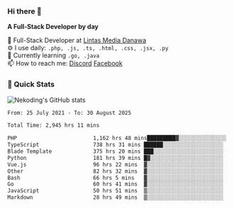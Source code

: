 ### Hi there 👋

**A Full-Stack Developer by day**

🔭 Full-Stack Developer at [Lintas Media Danawa](https://www.lintasmediadanawa.com/)  
⚙️ I use daily: `.php, .js, .ts, .html, .css, .jsx, .py`  
🌱 Currently learning `.go, .java`  
📫 How to reach me: [Discord](https://discordapp.com/users/984448732999327766)  [Facebook](https://fb.me/tyvandi)  

### 🚀 Quick Stats  

![Nekoding's GitHub stats](https://github-readme-stats.vercel.app/api?username=nekoding&show_icons=true)

<!--START_SECTION:waka-->

```txt
From: 25 July 2021 - To: 30 August 2025

Total Time: 2,945 hrs 11 mins

PHP                        1,162 hrs 48 mins█████████▓░░░░░░░░░░░░░░░   38.41 %
TypeScript                 738 hrs 31 mins ██████░░░░░░░░░░░░░░░░░░░   24.39 %
Blade Template             375 hrs 20 mins ███░░░░░░░░░░░░░░░░░░░░░░   12.40 %
Python                     181 hrs 39 mins █▓░░░░░░░░░░░░░░░░░░░░░░░   06.00 %
Vue.js                     96 hrs 22 mins  ▓░░░░░░░░░░░░░░░░░░░░░░░░   03.18 %
Other                      82 hrs 32 mins  ▓░░░░░░░░░░░░░░░░░░░░░░░░   02.73 %
Bash                       66 hrs 5 mins   ▓░░░░░░░░░░░░░░░░░░░░░░░░   02.18 %
Go                         60 hrs 41 mins  ▓░░░░░░░░░░░░░░░░░░░░░░░░   02.00 %
JavaScript                 50 hrs 51 mins  ▒░░░░░░░░░░░░░░░░░░░░░░░░   01.68 %
Markdown                   28 hrs 49 mins  ▒░░░░░░░░░░░░░░░░░░░░░░░░   00.95 %
```

<!--END_SECTION:waka-->

<!--
**nekoding/nekoding** is a ✨ _special_ ✨ repository because its `README.md` (this file) appears on your GitHub profile.

Here are some ideas to get you started:

- 🔭 I’m currently working on ...
- 🌱 I’m currently learning ...
- 👯 I’m looking to collaborate on ...
- 🤔 I’m looking for help with ...
- 💬 Ask me about ...
- 📫 How to reach me: ...
- 😄 Pronouns: ...
- ⚡ Fun fact: ...
-->

